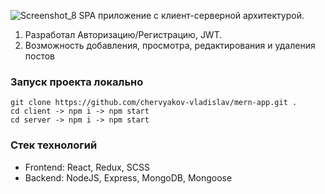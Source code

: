![Screenshot_8](https://user-images.githubusercontent.com/54227697/224381381-1a7132c5-7c60-48df-81af-415cce45470c.png)
SPA приложение с клиент-серверной архитектурой.
1. Разработал Авторизацию/Регистрацию, JWT.
2. Возможность добавления, просмотра, редактирования и удаления постов

### Запуск проекта локально
```
git clone https://github.com/chervyakov-vladislav/mern-app.git .
cd client -> npm i -> npm start
cd server -> npm i -> npm start
```

### Стек технологий
- Frontend: React, Redux, SCSS
- Backend: NodeJS, Express, MongoDB, Mongoose
